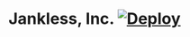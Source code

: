 # Jankless, Inc. [![Deploy](https://github.com/jankless/jankless/actions/workflows/main.yml/badge.svg?branch=main&event=deployment)](https://github.com/jankless/jankless/actions/workflows/main.yml)
